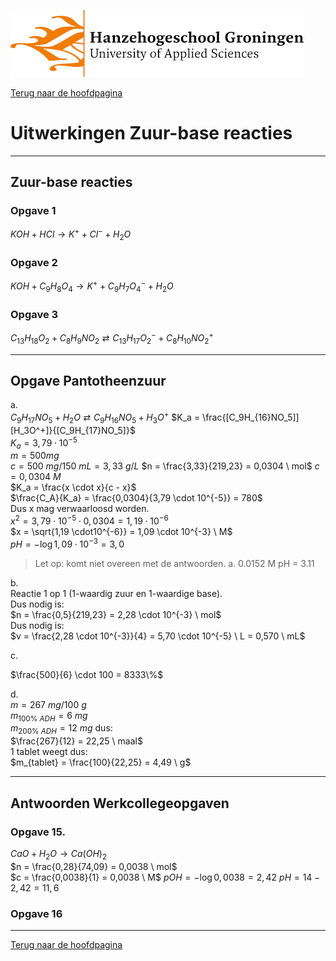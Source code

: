 ![Hanze](../hanze/hanze.png)

[Terug naar de hoofdpagina ](../index.md)

# Uitwerkingen Zuur-base reacties

---

## Zuur-base reacties

### Opgave 1

$KOH + HCl \rightarrow K^+ + Cl^- + H_2O$


### Opgave 2

$KOH + C_9H_8O_4 \rightarrow K^+ + C_9H_7O_4^- + H_2O$

### Opgave 3

$C_{13}H_{18}O_2 + C_8H_9NO_2  \rightleftarrows C_{13}H_{17}O_2^- + C_8H_{10}NO_2^+$

---

## Opgave Pantotheenzuur 

a.  
$C_9H_{17}NO_5 + H_2O \rightleftarrows C_9H_{16}NO_5 + H_3O^+$
$K_a = \frac{[C_9H_{16}NO_5]][H_3O^+]}{[C_9H_{17}NO_5]}$  
$K_a = 3,79 \cdot 10^{-5}$  
$m = 500 mg$  
$c = 500 \ mg/150 \ mL = 3,33 \ g/L$
$n = \frac{3,33}{219,23} = 0,0304 \ mol$
$c = 0,0304 \ M$  
$K_a = \frac{x \cdot x}{c - x}$  
$\frac{C_A}{K_a} = \frac{0,0304}{3,79 \cdot 10^{-5}} = 780$  
Dus x mag verwaarloosd worden.  
$x^2 = 3,79 \cdot 10^{-5} \cdot 0,0304 = 1,19 \cdot10^{-6}$  
$x = \sqrt{1,19 \cdot10^{-6}} = 1,09 \cdot 10^{-3} \ M$  
$pH = -\log{1,09 \cdot 10^{-3}} = 3,0$  


>Let op: komt niet overeen met de antwoorden.
a. 0.0152 M
pH = 3.11

b.  
Reactie 1 op 1 (1-waardig zuur en 1-waardige base).  
Dus nodig is:  
$n = \frac{0,5}{219,23} = 2,28 \cdot 10^{-3} \ mol$  
Dus nodig is:  
$v = \frac{2,28 \cdot 10^{-3}}{4} = 5,70 \cdot 10^{-5} \ L = 0,570 \ mL$  

c.  

$\frac{500}{6} \cdot 100 = 8333\%$

d.  
$m = 267 \ mg/100\ g$  
$m_{100\% \ ADH} = 6\ mg$  
$m_{200\% \ ADH} = 12 \ mg$
dus:  
$\frac{267}{12} = 22,25 \ maal$  
1 tablet weegt dus:  
$m_{tablet} = \frac{100}{22,25} = 4,49 \ g$  


---

## Antwoorden Werkcollegeopgaven

### Opgave 15. 

$CaO + H_2O → Ca(OH)_2$  
$n = \frac{0,28}{74,09} = 0,0038 \ mol$  
$c = \frac{0,0038}{1} = 0,0038 \ M$
$pOH = -\log{0,0038} = 2,42$
$pH = 14-2,42 = 11,6$  


### Opgave 16

--- 

[Terug naar de hoofdpagina ](../index.md)

<script type="text/x-mathjax-config">
  MathJax.Hub.Config({
    tex2jax: {
      inlineMath: [ ['$','$'], ["\\(","\\)"] ],
      processEscapes: true
    }
  });
</script>
    
<script type="text/javascript"
        src="https://cdn.mathjax.org/mathjax/latest/MathJax.js?config=TeX-AMS-MML_HTMLorMML">
</script>